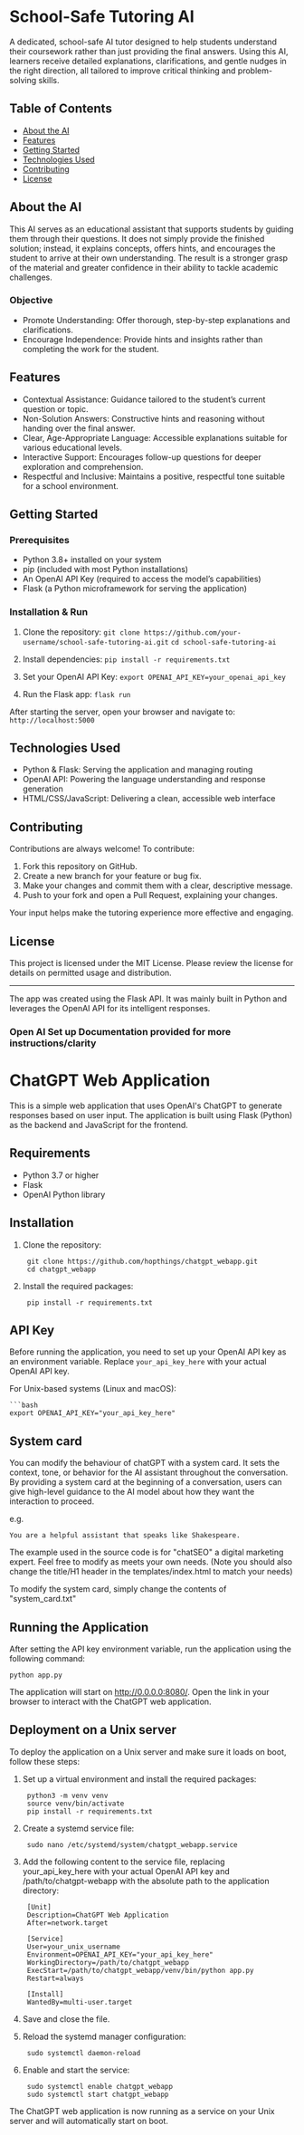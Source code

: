 # School-Safe Tutoring AI

A dedicated, school-safe AI tutor designed to help students understand their coursework rather than just providing the final answers. Using this AI, learners receive detailed explanations, clarifications, and gentle nudges in the right direction, all tailored to improve critical thinking and problem-solving skills.

## Table of Contents
- [About the AI](#about-the-ai)
- [Features](#features)
- [Getting Started](#getting-started)
- [Technologies Used](#technologies-used)
- [Contributing](#contributing)
- [License](#license)

## About the AI
This AI serves as an educational assistant that supports students by guiding them through their questions. It does not simply provide the finished solution; instead, it explains concepts, offers hints, and encourages the student to arrive at their own understanding. The result is a stronger grasp of the material and greater confidence in their ability to tackle academic challenges.

### Objective
- Promote Understanding: Offer thorough, step-by-step explanations and clarifications.
- Encourage Independence: Provide hints and insights rather than completing the work for the student.

## Features
- Contextual Assistance: Guidance tailored to the student’s current question or topic.
- Non-Solution Answers: Constructive hints and reasoning without handing over the final answer.
- Clear, Age-Appropriate Language: Accessible explanations suitable for various educational levels.
- Interactive Support: Encourages follow-up questions for deeper exploration and comprehension.
- Respectful and Inclusive: Maintains a positive, respectful tone suitable for a school environment.

## Getting Started

### Prerequisites
- Python 3.8+ installed on your system
- pip (included with most Python installations)
- An OpenAI API Key (required to access the model’s capabilities)
- Flask (a Python microframework for serving the application)

### Installation & Run
1. Clone the repository:
   `git clone https://github.com/your-username/school-safe-tutoring-ai.git`
   `cd school-safe-tutoring-ai`

2. Install dependencies:
   `pip install -r requirements.txt`

3. Set your OpenAI API Key:
   `export OPENAI_API_KEY=your_openai_api_key`

4. Run the Flask app:
   `flask run`

After starting the server, open your browser and navigate to:
`http://localhost:5000`

## Technologies Used
- Python & Flask: Serving the application and managing routing
- OpenAI API: Powering the language understanding and response generation
- HTML/CSS/JavaScript: Delivering a clean, accessible web interface

## Contributing
Contributions are always welcome! To contribute:
1. Fork this repository on GitHub.
2. Create a new branch for your feature or bug fix.
3. Make your changes and commit them with a clear, descriptive message.
4. Push to your fork and open a Pull Request, explaining your changes.

Your input helps make the tutoring experience more effective and engaging.

## License
This project is licensed under the MIT License. Please review the license for details on permitted usage and distribution.

---

The app was created using the Flask API. It was mainly built in Python and leverages the OpenAI API for its intelligent responses.


### Open AI Set up Documentation provided for more instructions/clarity

# ChatGPT Web Application

This is a simple web application that uses OpenAI's ChatGPT to generate responses based on user input. The application is built using Flask (Python) as the backend and JavaScript for the frontend.


## Requirements

- Python 3.7 or higher
- Flask
- OpenAI Python library


## Installation

1. Clone the repository:

        git clone https://github.com/hopthings/chatgpt_webapp.git
        cd chatgpt_webapp


2. Install the required packages:

        pip install -r requirements.txt


## API Key

Before running the application, you need to set up your OpenAI API key as an environment variable. Replace `your_api_key_here` with your actual OpenAI API key.

For Unix-based systems (Linux and macOS):

    ```bash
    export OPENAI_API_KEY="your_api_key_here"

## System card

You can modify the behaviour of chatGPT with a system card. It sets the context, tone, or behavior for the AI assistant throughout the conversation. By providing a system card at the beginning of a conversation, users can give high-level guidance to the AI model about how they want the interaction to proceed.

e.g.

    You are a helpful assistant that speaks like Shakespeare.

The example used in the source code is for "chatSEO" a digital marketing expert.  Feel free to modify as meets your own needs. (Note you should also change the title/H1 header in the templates/index.html to match your needs)

To modify the system card, simply change the contents of "system_card.txt"

## Running the Application

After setting the API key environment variable, run the application using the following command:

    python app.py

The application will start on http://0.0.0.0:8080/. Open the link in your browser to interact with the ChatGPT web application.


## Deployment on a Unix server

To deploy the application on a Unix server and make sure it loads on boot, follow these steps:

1. Set up a virtual environment and install the required packages:

        python3 -m venv venv
        source venv/bin/activate
        pip install -r requirements.txt

2. Create a systemd service file:

        sudo nano /etc/systemd/system/chatgpt_webapp.service

3. Add the following content to the service file, replacing your_api_key_here with your actual OpenAI API key and /path/to/chatgpt-webapp with the absolute path to the application directory:

        [Unit]
        Description=ChatGPT Web Application
        After=network.target

        [Service]
        User=your_unix_username
        Environment=OPENAI_API_KEY="your_api_key_here"
        WorkingDirectory=/path/to/chatgpt_webapp
        ExecStart=/path/to/chatgpt_webapp/venv/bin/python app.py
        Restart=always

        [Install]
        WantedBy=multi-user.target

4. Save and close the file.
5. Reload the systemd manager configuration:

        sudo systemctl daemon-reload

6. Enable and start the service:

        sudo systemctl enable chatgpt_webapp
        sudo systemctl start chatgpt_webapp


The ChatGPT web application is now running as a service on your Unix server and will automatically start on boot.

